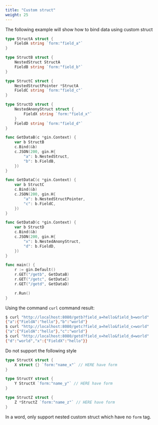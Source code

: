 ```yaml
---
title: "Custom struct"
weight: 25
---
```

The following example will show how to bind data using custom struct

```go
type StructA struct {
	FieldA string `form:"field_a"`
}

type StructB struct {
	NestedStruct StructA
	FieldB string `form:"field_b"`
}

type StructC struct {
	NestedStructPointer *StructA
	FieldC string `form:"field_c"`
}

type StructD struct {
	NestedAnonyStruct struct {
		FieldX string `form:"field_x"`
	}
	FieldD string `form:"field_d"`
}

func GetDataB(c *gin.Context) {
	var b StructB
	c.Bind(&b)
	c.JSON(200, gin.H{
		"a": b.NestedStruct,
		"b": b.FieldB,
	})
}

func GetDataC(c *gin.Context) {
	var b StructC
	c.Bind(&b)
	c.JSON(200, gin.H{
		"a": b.NestedStructPointer,
		"c": b.FieldC,
	})
}

func GetDataD(c *gin.Context) {
	var b StructD
	c.Bind(&b)
	c.JSON(200, gin.H{
		"x": b.NestedAnonyStruct,
		"d": b.FieldD,
	})
}

func main() {
	r := gin.Default()
	r.GET("/getb", GetDataB)
	r.GET("/getc", GetDataC)
	r.GET("/getd", GetDataD)

	r.Run()
}
```

Using the command `curl` command result:

```bash
$ curl "http://localhost:8080/getb?field_a=hello&field_b=world"
{"a":{"FieldA":"hello"},"b":"world"}
$ curl "http://localhost:8080/getc?field_a=hello&field_c=world"
{"a":{"FieldA":"hello"},"c":"world"}
$ curl "http://localhost:8080/getd?field_x=hello&field_d=world"
{"d":"world","x":{"FieldX":"hello"}}
```

<div class="warning">Do not support the following style</div>

```go
type StructX struct {
	X struct {} `form:"name_x"` // HERE have form
}

type StructY struct {
	Y StructX `form:"name_y"` // HERE have form
}

type StructZ struct {
	Z *StructZ `form:"name_z"` // HERE have form
}
```

In a word, only support nested custom struct which have no `form` tag.
